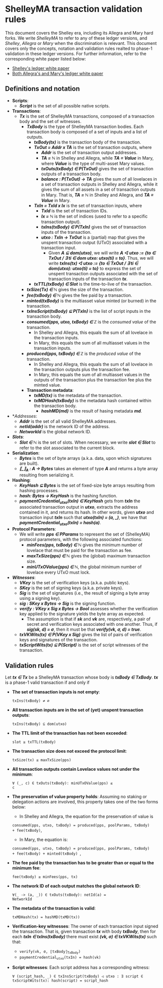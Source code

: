 # ShelleyMA transaction validation rules

This document covers the Shelley era, including its Allegra and Mary hard forks. We write *ShelleyMA* to refer to any of these ledger versions, and *Shelley*, *Allegra* or *Mary* when the discrimination is relevant. This document covers only the concepts, notation and validation rules realted to phase-1 validation in these ledger versions. For further information, refer to the corresponding white paper listed below:
- [Shelley's ledger white paper](https://github.com/input-output-hk/cardano-ledger/releases/latest/download/shelley-ledger.pdf)
- [Both Allegra's and Mary's ledger white paper](https://github.com/input-output-hk/cardano-ledger/releases/latest/download/mary-ledger.pdf)

## Definitions and notation
- **Scripts**:
	- ***Script*** is the set of all possible native scripts.
- **Transactions**:
	- ***Tx*** is the set of ShelleyMA transactions, composed of a transaction body and the set of witnesses.
		- ***TxBody*** is the type of ShelleyMA transaction bodies. Each transaction body is composed of a set of inputs and a list of outputs.
			- ***txBody(tx)*** is the transaction body of the transaction.
			- ***TxOut = Addr x TA*** is the set of transaction outputs, where
				- ***Addr*** is the set of transaction output addresses.
				- ***TA = ℕ*** in Shelley and Allegra, while ***TA = Value*** in Mary, where ***Value*** is the type of multi-asset Mary values.
				- ***txOuts(txBody) ∈ P(TxOut)*** gives the set of transaction outputs of a transaction body.
				- ***balance : P(TxOut) → TA*** gives the sum of all lovelaces in a set of transaction outputs in Shelley and Allegra, while it gives the sum of all assets in a set of transaction outputs in Mary. That is, ***TA = ℕ*** in Shelley and Allegra, and ***TA = Value*** in Mary.
			- ***TxIn = TxId x Ix*** is the set of transaction inputs, where
				- ***TxId*** is the set of transaction IDs.
				- ***Ix = ℕ*** is the set of indices (used to refer to a specific transaction output).
				- ***txIns(txBody) ∈ P(TxIn)*** gives the set of transaction inputs of the transaction.
				- ***utxo : TxIn → TxOut*** is a (partial) map that gives the unspent transaction output (UTxO) associated with a transaction input.
					- Given ***A ⊆ dom(utxo)***, we will write ***A ◁ utxo := {to ∈ TxOut / ∃ ti ∈ dom utxo: utxo(ti) = to}***. Thus, we will write ***txIns(tx) ◁ utxo := {to ∈ TxOut / ∃ ti ∈ dom(utxo): utxo(ti) = to}*** to express the set of unspent transaction outputs associated with the set of transaction inputs of the transaction ***tx***.
			- ***txTTL(txBody) ∈ Slot*** is the time-to-live of the transaction.
		- ***txSize(Tx) ∈ ℕ*** gives the size of the transaction.
		- ***fee(txBody) ∈ ℕ*** gives the fee paid by a transaction.
		- ***minted(txBody)*** is the multiasset value minted (or burned) in the transaction.
		- ***txInsScript(txBody) ⊆ P(TxIn)*** is the list of script inputs in the transaction body.
		- ***consumed(pps, utxo, txBody) ∈ ℤ*** is the *consumed value* of the transaction.
			- In Shelley and Allegra, this equals the sum of all lovelace in the transaction inputs.
			- In Mary, this equals the sum of all multiasset values in the transaction inputs.
		- ***produced(pps, txBody) ∈ ℤ*** is the *produced value* of the transaction.
			- In Shelley and Allegra, this equals the sum of all lovelace in the transaction outputs plus the transaction fee.
			- In Mary, this equals the sum of all multiasset values in the outputs of the transaction plus the transaction fee plus the minted value.
		- **Transaction metadata**:
			- ***txMD(tx)*** is the metadata of the transaction.
			- ***txMDHash(txBody)*** is the metadata hash contained within the transaction body.
				- ***hashMD(md)*** is the result of hasing metadata ***md***.
- **Addresses*:
	- ***Addr*** is the set of all valid ShelleyMA addresses.
	- ***netId(addr)*** is the network ID of the address.
	- ***NetworkId*** is the global network ID.
- ***Slots***:
	- ***Slot ∈ ℕ*** is the set of slots. When necessary, we write ***slot ∈ Slot*** to refer to the slot associated to the current block.
- **Serialization**:
	- ***Bytes*** is the set of byte arrays (a.k.a. data, upon which signatures are built).
	- ***⟦_⟧<sub>A</sub> : A -> Bytes*** takes an element of type ***A*** and returns a byte array resulting from serializing it.
- **Hashing**:
	- ***KeyHash ⊆ Bytes*** is the set of fixed-size byte arrays resulting from hashing processes.
	- ***hash: Bytes -> KeyHash*** is the hashing function.
	- ***paymentCredential<sub>utxo</sub>(txIn) ∈ KeyHash*** gets from ***txIn*** the associated transaction output in ***utxo***, extracts the address contained in it, and returns its hash. In other words, given ***utxo*** and transaction input ***txIn*** such that ***utxo(txIn) = (a, _)***, we have that ***paymentCredential<sub>utxo</sub>(txIn) = hash(a)***.
- **Protocol Parameters**:
	- We will write ***pps ∈ PParams*** to represent the set of (ShelleyMA) protocol parameters, with the following associated functions:
		- ***minFees(pps, txBody) ∈ ℕ*** gives the minimum number of lovelace that must be paid for the transaction as fee.
		- ***maxTxSize(pps) ∈ ℕ*** gives the (global) maximum transaction size.
		- ***minUTxOValue(pps) ∈ ℕ***, the global minimum number of lovelace every UTxO must lock.
- ***Witnesses***:
	- ***VKey*** is the set of verification keys (a.k.a. public keys).
	- ***SKey*** is the set of signing keys (a.k.a. private keys).
	- ***Sig*** is the set of signatures (i.e., the result of signing a byte array using a signing key).
	- ***sig : SKey x Bytes -> Sig*** is the signing function.
	- ***verify : VKey x Sig x Bytes -> Bool*** assesses whether the verification key applied to the signature yields the byte array as expected.
		- The assumption is that if ***sk*** and ***vk*** are, respectively, a pair of secret and verification keys associated with one another. Thus, if ***sig(sk, d) = σ***, then it must be that ***verify(vk, σ, d) = true***.
	- ***txVKWits(tx) ∈ P(VKey x Sig)*** gives the list of pairs of verification keys and signatures of the transaction.
	- ***txScriptWits(tx) ⊆ P(Script)*** is the set of script witnesses of the transaction.

## Validation rules
Let ***tx ∈ Tx*** be a ShelleyMA transaction whose body is ***txBody ∈ TxBody***. ***tx*** is a phase-1 valid transaction if and only if

- **The set of transaction inputs is not empty**:

	<code>txIns(txBody) ≠ ∅</code>
- **All transaction inputs are in the set of (yet) unspent transaction outputs**:

	<code>txIns(txBody) ⊆ dom(utxo)</code>
- **The TTL limit of the transaction has not been exceeded**:
	
	<code>slot ≥ txTTL(txBody)</code>
- **The transaction size does not exceed the protocol limit**:

	<code>txSize(tx) ≤ maxTxSize(pps)</code>
- **All transaction outputs contain Lovelace values not under the minimum**:

	<code>∀ (_, c) ∈ txOuts(txBody): minUTxOValue(pps) ≤ c</code>
- **The preservation of value property holds**: Assuming no staking or delegation actions are involved, this property takes one of the two forms below:
	- In Shelley and Allegra, the equation for the preservation of value is

	<code>consumed(pps, utxo, txBody) = produced(pps, poolParams, txBody) + fee(txBody)</code>,
	- In Mary, the equation is:

	<code>consumed(pps, utxo, txBody) = produced(pps, poolParams, txBody) + fee(txBody) + minted(txBody) </code>,
- **The fee paid by the transaction has to be greater than or equal to the minimum fee**:

	<code>fee(txBody) ≥ minFees(pps, tx)</code>
- **The network ID of each output matches the global network ID**:

	<code>∀(_ -> (a, _)) ∈ txOuts(txBody): netId(a) = NetworkId</code>
- **The metadata of the transaction is valid**:

	<code>txMDHash(tx) = hashMD(txMD(tx))</code>
- **Verification-key witnesses**: The owner of each transaction input signed the transaction. That is, given transaction ***tx*** with body ***txBody***, then for each ***txIn ∈ txIns(txBody)*** there must exist ***(vk, σ) ∈ txVKWits(tx)*** such that:

	- <code>verify(vk, σ, ⟦txBody⟧<sub>TxBody</sub>)</code>
	- <code>paymentCredential<sub>utxo</sub>(txIn) = hash(vk)</code>
- **Script witnesses**: Each script address has a corresponding witness:
	
	<code>∀ (script_hash, _) ∈ txInsScript(txBody) ◁ utxo : ∃ script ∈ txScriptWits(tx): hash(script) = script_hash</code>
